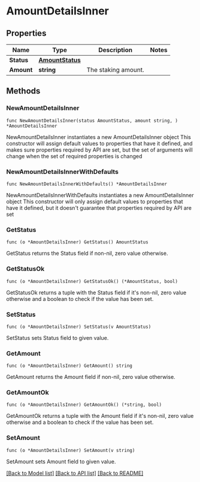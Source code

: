 # AmountDetailsInner

## Properties

Name | Type | Description | Notes
------------ | ------------- | ------------- | -------------
**Status** | [**AmountStatus**](AmountStatus.md) |  | 
**Amount** | **string** | The staking amount. | 

## Methods

### NewAmountDetailsInner

`func NewAmountDetailsInner(status AmountStatus, amount string, ) *AmountDetailsInner`

NewAmountDetailsInner instantiates a new AmountDetailsInner object
This constructor will assign default values to properties that have it defined,
and makes sure properties required by API are set, but the set of arguments
will change when the set of required properties is changed

### NewAmountDetailsInnerWithDefaults

`func NewAmountDetailsInnerWithDefaults() *AmountDetailsInner`

NewAmountDetailsInnerWithDefaults instantiates a new AmountDetailsInner object
This constructor will only assign default values to properties that have it defined,
but it doesn't guarantee that properties required by API are set

### GetStatus

`func (o *AmountDetailsInner) GetStatus() AmountStatus`

GetStatus returns the Status field if non-nil, zero value otherwise.

### GetStatusOk

`func (o *AmountDetailsInner) GetStatusOk() (*AmountStatus, bool)`

GetStatusOk returns a tuple with the Status field if it's non-nil, zero value otherwise
and a boolean to check if the value has been set.

### SetStatus

`func (o *AmountDetailsInner) SetStatus(v AmountStatus)`

SetStatus sets Status field to given value.


### GetAmount

`func (o *AmountDetailsInner) GetAmount() string`

GetAmount returns the Amount field if non-nil, zero value otherwise.

### GetAmountOk

`func (o *AmountDetailsInner) GetAmountOk() (*string, bool)`

GetAmountOk returns a tuple with the Amount field if it's non-nil, zero value otherwise
and a boolean to check if the value has been set.

### SetAmount

`func (o *AmountDetailsInner) SetAmount(v string)`

SetAmount sets Amount field to given value.



[[Back to Model list]](../README.md#documentation-for-models) [[Back to API list]](../README.md#documentation-for-api-endpoints) [[Back to README]](../README.md)


